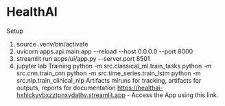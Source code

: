 # HealthAI
Setup
1. source .venv/bin/activate
2. uvicorn apps.api.main:app --reload --host 0.0.0.0 --port 8000
3. streamlit run apps/ui/app.py --server.port 8501
4. jupyter lab
Training
python -m src.classical_ml.train_tasks
python -m src.cnn.train_cnn
python -m src.time_series.train_lstm
python -m src.nlp.train_clinical_nlp
Artifacts
mlruns for tracking, artifacts for outputs, reports for documentation
https://healthai-hxhickyvbxzztpnxydathv.streamlit.app - Access the App using this link.
